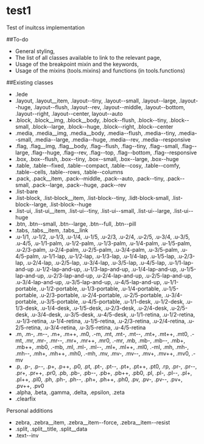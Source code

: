 # test1
Test of inuitcss implementation

##To-do
- General styling,
- The list of all classes available to link to the relevant page,
- Usage of the breakpoint mixin and the keywords,
- Usage of the mixins (tools.mixins) and functions (in tools.functions)

##Existing classes
- .lede
- .layout, .layout__item, .layout--tiny, .layout--small, .layout--large, .layout--huge, .layout--flush, .layout--rev, .layout--middle, .layout--bottom, .layout--right, .layout--center, layout--auto
- .block, .block__img, .block__body, .block--flush, .block--tiny, .block--small, .block--large, .block--huge, .block--right, .block--center
- .media, .media__img, .media__body, .media--flush, .media--tiny, .media--small, .media--large, .media--huge, .media--rev, .media--responsive
- .flag, .flag__img, .flag__body, .flag--flush, .flag--tiny, .flag--small, .flag--large, .flag--huge, .flag--rev, .flag--top, .flag--bottom, .flag--responsive
- .box, .box--flush, .box--tiny, .box--small, .box--large, .box--huge
- .table, .table--fixed, .table--compact, .table--cosy, .table--comfy, .table--cells, .table--rows, .table--columns
- .pack, .pack__item, .pack--middle, .pack--auto, .pack--tiny, .pack--small, .pack--large, .pack--huge, .pack--rev
- .list-bare
- .list-block, .list-block__item, .list-block--tiny, .lidt-block-small, .list-block--large, .list-block--huge
- .list-ui, .list-ui__item, .list-ui--tiny, .list-ui--small, .list-ui--large, .list-ui--huge
- .btn, .btn--small, .btn--large, .btn--full, .btn--pill
- .tabs, .tabs__item, .tabs__link
- .u-1/1, .u-1/2, .u-1/3, .u-1/4, .u-1/5, .u-2/3, .u-2/4, .u-2/5, .u-3/4, .u-3/5, .u-4/5,
.u-1/1-palm, .u-1/2-palm, .u-1/3-palm, .u-1/4-palm, .u-1/5-palm, .u-2/3-palm, .u-2/4-palm, .u-2/5-palm, .u-3/4-palm, .u-3/5-palm, .u-4/5-palm, .u-1/1-lap, .u-1/2-lap, .u-1/3-lap, .u-1/4-lap, .u-1/5-lap, .u-2/3-lap, .u-2/4-lap, .u-2/5-lap, .u-3/4-lap, .u-3/5-lap, .u-4/5-lap, .u-1/1-lap-and-up .u-1/2-lap-and-up, .u-1/3-lap-and-up, .u-1/4-lap-and-up, .u-1/5-lap-and-up, .u-2/3-lap-and-up, .u-2/4-lap-and-up, .u-2/5-lap-and-up, .u-3/4-lap-and-up, .u-3/5-lap-and-up, .u-4/5-lap-and-up, .u-1/1-portable, .u-1/2-portable, .u-1/3-portable, .u-1/4-portable, .u-1/5-portable, .u-2/3-portable, .u-2/4-portable, .u-2/5-portable, .u-3/4-portable, .u-3/5-portable, .u-4/5-portable, .u-1/1-desk, .u-1/2-desk, .u-1/3-desk, .u-1/4-desk, .u-1/5-desk, .u-2/3-desk, .u-2/4-desk, .u-2/5-desk, .u-3/4-desk, .u-3/5-desk, .u-4/5-desk, .u-1/1-retina, .u-1/2-retina, .u-1/3-retina, .u-1/4-retina, .u-1/5-retina, .u-2/3-retina, .u-2/4-retina, .u-2/5-retina, .u-3/4-retina, .u-3/5-retina, .u-4/5-retina
- .m, .m-, .m--, .m+, .m++, .m0, .-m, .mt, .mt-, .mt--, .mt+, .mt++, .mt0, .-mt, .mr, .mr-, .mr--, .mr+, .mr++, .mr0, .-mr, .mb, .mb-, .mb--, .mb+, .mb++, .mb0, .-mb, .ml, .ml-, .ml--, .ml+, .ml++, .ml0, .-ml, .mh, .mh-, .mh--, .mh+, .mh++, .mh0, .-mh, .mv, .mv-, .mv--, .mv+, .mv++, .mv0, .-mv
- .p, .p-, .p--, .p+, .p++, .p0, .pt, .pt-, .pt--, .pt+, .pt++, .pt0, .rp, .pr-, .pr--, .pr+, .pr++, .pr0, .pb, .pb-, .pb--, .pb+, .pb++, .pb0, .pl, .pl-, .pl--, .pl+, .pl++, .pl0, .ph, .ph-, .ph--, .ph+, .ph++, .ph0, .pv, .pv-, .pv--, .pv+, .pv++, .pv0
- .alpha, .beta, .gamma, .delta, .epsilon, .zeta
- .clearfix

Personal additions
- zebra, .zebra__item, .zebra__item--force, .zebra__item--resist
- .split, .split__title, .split__data
- .text--inv